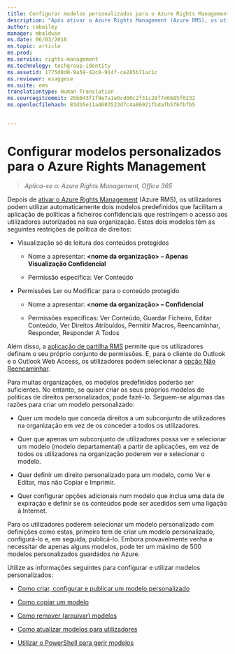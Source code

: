 ```yaml
---
title: Configurar modelos personalizados para o Azure Rights Management | Azure RMS
description: "Após ativar o Azure Rights Management (Azure RMS), os utilizadores podem utilizar automaticamente dois modelos predefinidos que facilitam a aplicação de políticas a ficheiros confidenciais que restringem o acesso aos utilizadores autorizados na sua organização. Estes dois modelos têm as seguintes restrições de política de direitos."
author: cabailey
manager: mbaldwin
ms.date: 06/03/2016
ms.topic: article
ms.prod: 
ms.service: rights-management
ms.technology: techgroup-identity
ms.assetid: 1775d8d0-9a59-42c8-914f-ce285b71ac1c
ms.reviewer: esaggese
ms.suite: ems
translationtype: Human Translation
ms.sourcegitcommit: 26b043f1f9e7a1e0cd00c2f31c28f7d6685f0232
ms.openlocfilehash: 83db5e11a4603523d7c4a86921fbdafb5f6fbfb5


---
```


# Configurar modelos personalizados para o Azure Rights Management

>*Aplica-se a: Azure Rights Management, Office 365*

Depois de [ativar o Azure Rights Management](activate-service.md) (Azure RMS), os utilizadores podem utilizar automaticamente dois modelos predefinidos que facilitam a aplicação de políticas a ficheiros confidenciais que restringem o acesso aos utilizadores autorizados na sua organização. Estes dois modelos têm as seguintes restrições de política de direitos:

-   Visualização só de leitura dos conteúdos protegidos

    -   Nome a apresentar: **&lt;nome da organização&gt; – Apenas Visualização Confidencial**

    -   Permissão específica: Ver Conteúdo

-   Permissões Ler ou Modificar para o conteúdo protegido

    -   Nome a apresentar: **&lt;nome da organização&gt; – Confidencial**

    -   Permissões específicas: Ver Conteúdo, Guardar Ficheiro, Editar Conteúdo, Ver Direitos Atribuídos, Permitir Macros, Reencaminhar, Responder, Responder A Todos

Além disso, a [aplicação de partilha RMS](../rms-client/sharing-app-windows.md) permite que os utilizadores definam o seu próprio conjunto de permissões. E, para o cliente do Outlook e o Outlook Web Access, os utilizadores podem selecionar a [opção Não Reencaminhar](../deploy-use/configure-usage-rights.md#do-not-forward-option-for-emails).

Para muitas organizações, os modelos predefinidos poderão ser suficientes. No entanto, se quiser criar os seus próprios modelos de políticas de direitos personalizados, pode fazê-lo. Seguem-se algumas das razões para criar um modelo personalizado:

-   Quer um modelo que conceda direitos a um subconjunto de utilizadores na organização em vez de os conceder a todos os utilizadores.

-   Quer que apenas um subconjunto de utilizadores possa ver e selecionar um modelo (modelo departamental) a partir de aplicações, em vez de todos os utilizadores na organização poderem ver e selecionar o modelo.

-   Quer definir um direito personalizado para um modelo, como Ver e Editar, mas não Copiar e Imprimir.

-   Quer configurar opções adicionais num modelo que inclua uma data de expiração e definir se os conteúdos pode ser acedidos sem uma ligação à Internet.

Para os utilizadores poderem selecionar um modelo personalizado com definições como estas, primeiro tem de criar um modelo personalizado, configurá-lo e, em seguida, publicá-lo. Embora provavelmente venha a necessitar de apenas alguns modelos, pode ter um máximo de 500 modelos personalizados guardados no Azure. 

Utilize as informações seguintes para configurar e utilizar modelos personalizados:

-   [Como criar, configurar e publicar um modelo personalizado](create-template.md)

-   [Como copiar um modelo](copy-template.md)

-   [Como remover (arquivar) modelos](remove-template.md)

-   [Como atualizar modelos para utilizadores](refresh-templates.md)

-   [Utilizar o PowerShell para gerir modelos](configure-templates-with-powershell.md)





<!--HONumber=Aug16_HO4-->


